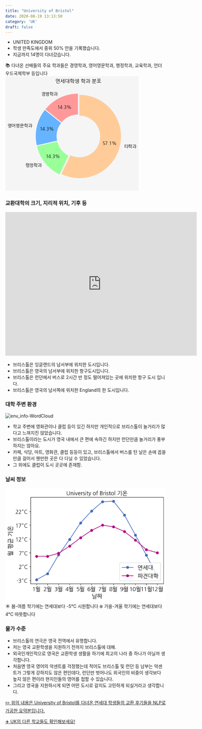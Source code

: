 ```yaml
---
title: "University of Bristol"
date: 2020-08-19 13:13:50
category: 'UK'
draft: false
---
```



* UNITED KINGDOM
* 학생 만족도에서 중위 50% 안을 기록했습니다.
* 지금까지 14명이 다녀갔습니다. 

📚 다녀온 선배들의 주요 학과들은 경영학과, 영어영문학과, 행정학과, 교육학과, 언더우드국제학부 등입니다
![department-info](../plots/GB000006.png)
### 교환대학의 크기, 지리적 위치, 기후 등
<iframe
width="600"
height="450"
frameborder="0" style="border:0"
src="https://www.google.com/maps/embed/v1/place?key=AIzaSyC9e1AME-pVmWC4hBpFdu5S4dKzyepa3HQ&q=University+of+Bristol&center=51.4584172,-2.6029792&zoom=14" allowfullscreen>
</iframe>

* 브리스톨은 잉글랜드의 남서부에 위치한 도시입니다.
* 브리스톨은 영국의 남서부에 위치한 항구도시입니다.
* 브리스톨은 런던에서 버스로 2시간 반 정도 떨어져있는 곳에 위치한 항구 도시 입니다.
* 브리스톨은 영국의 남서쪽에 위치한 England의 한 도시입니다.


### 대학 주변 환경

![env_info-WordCloud](../univ_wordclouds_okt/env_info/GB000006_env_info_okt.png)

* 학교 주변에 영화관이나 클럽 등이 있긴 하지만 개인적으로 브리스톨이 놀거리가 많다고 느껴지진 않았습니다.
* 브리스톨이라는 도시가 영국 내에서 큰 편에 속하긴 하지만 런던만큼 놀거리가 풍부하지는 않아요.
* 카페, 식당, 마트, 영화관, 클럽 등등이 있고, 브리스톨에서 버스를 탄 날은 손에 꼽을 만큼 걸어서 웬만한 곳은 다 다닐 수 있었습니다.
* 그 외에도 클럽이 도시 곳곳에 존재함.


### 날씨 정보 
 ![temparature_GB000006](../plots/weather/GB000006.png)
☀️ 봄-여름 학기에는 연세대보다 -5°C 시원합니다
❄️ 가을-겨울 학기에는 연세대보다 4°C 따뜻합니다
### 물가 수준 
* 브리스톨의 연극은 영국 전역에서 유명합니다.
* 저는 영국 교환학생을 지원하기 전까지 브리스톨에 대해.
* 외국인개인적으로 영국은 교환학생 생활을 하기에 최고의 나라 중 하나가 아닐까 생각합니다.
* 처음엔 영국 영어의 악센트를 걱정했는데 적어도 브리스톨 및 런던 등 남부는 악센트가 그렇게 강하지도 않은 편인데다, 런던만 벗어나도 외국인의 비중이 생각보다 높지 않은 편이라 현지인들의 영어를 접할 수 있습니다.
* 그리고 영국을 지원하시게 되면 어떤 도시로 갈지도 고민하게 되실거라고 생각합니다.


[✏️ 위의 내용은 University of Bristol를 다녀온 연세대 학생들의 교환 후기들을 NLP로 가공한 요약본입니다.](http://oia.yonsei.ac.kr/partner/expReport.asp?ucode=GB000006&bgbn=A)

[✈️ UK의 다른 학교들도 확인해보세요!](https://yonsei-exchange.netlify.app/?category=UK)
